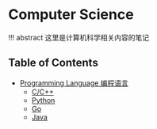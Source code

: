 # Computer Science

!!! abstract 
    这里是计算机科学相关内容的笔记


## Table of Contents

- [Programming Language 编程语言](pl)
    - [C/C++](pl/c_cpp/)
    - [Python](pl/python/)
    - [Go](pl/go/)
    - [Java](pl/java)